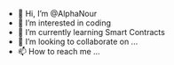 - 👋 Hi, I’m @AlphaNour
- 👀 I’m interested in coding 
- 🌱 I’m currently learning Smart Contracts
- 💞️ I’m looking to collaborate on ...
- 📫 How to reach me ...

<!---
AlphaNour/AlphaNour is a ✨ special ✨ repository because its `README.md` (this file) appears on your GitHub profile.
You can click the Preview link to take a look at your changes.
--->
